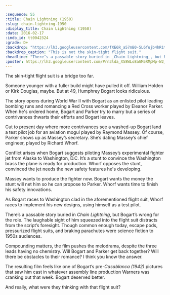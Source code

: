 ```yaml
---

:sequence: 55
:title: Chain Lightning (1950)
:slug: chain-lightning-1950
:display_title: Chain Lightning (1950)
:date: 2016-02-17
:imdb_id: tt0042324
:grade: D+
:backdrop: "https://lh3.googleusercontent.com/fXE6R_a57mB0-5L6fujb4hR1tEKUQ9FdNVRfjfmNjtwHrQHXAm5QJ8MOKSyLkERibOmdMlUcLRcv=w1000-rj"
:backdrop_caption: "This is not the skin-tight flight suit."
:headline: "There’s a passable story buried in _Chain Lightning_, but Bogart’s wrong for the role."
:poster: https://lh3.googleusercontent.com/Prn3lda_X58WLo8aGM5RMpMp-W2_9JubanyC8ttmmDC7SmYAavqK1jd5dxNQ3nTBvt0ruFq3sHeY=w290-rj
---
```


The skin-tight flight suit is a bridge too far.

Someone younger with a fuller build might have pulled it off. William Holden or Kirk Douglas, maybe. But at 49, Humphrey Bogart looks ridiculous.

The story opens during World War II with Bogart as an enlisted pilot leading bombing runs and romancing a Red Cross worker played by Eleanor Parker. When he's ordered home, Bogart and Parker try to marry but a series of contrivances thwarts their efforts and Bogart leaves.

Cut to present day where more contrivances see a washed-up Bogart land a test pilot job for an aviation mogul played by Raymond Massey. Of course, Parker shows up as Massey’s secretary. She’s dating Massey’s chief engineer, played by Richard Whorf.

Conflict arises when Bogart suggests piloting Massey’s experimental fighter jet from Alaska to Washington, D.C. It’s a stunt to convince the Washington brass the plane is ready for production. Whorf opposes the stunt, convinced the jet needs the new safety features he's developing.

Massey wants to produce the fighter now. Bogart wants the money the stunt will net him so he can propose to Parker. Whorf wants time to finish his safety innovations.

As Bogart races to Washington clad in the aforementioned flight suit, Whorf races to implement his new designs, using himself as a test pilot.

There’s a passable story buried in _Chain Lightning_, but Bogart’s wrong for the role. The laughable sight of him squeezed into the flight suit distracts from the script’s foresight. Though common enough today, escape pods, pressurized flight suits, and braking parachutes were science fiction to 1950s audiences.

Compounding matters, the film pushes the melodrama, despite the three leads having no chemistry. Will Bogart and Parker get back together? Will there be obstacles to their romance? I think you know the answer.

The resulting film feels like one of Bogart’s pre-_Casablanca (1942)_ pictures that saw him cast in whatever assembly line production Warners was cranking out that week. Bogart deserved better.

And really, what were they thinking with that flight suit?